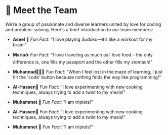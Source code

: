 <!--
# ET Cohort 6: Social Coding

This repository contains starter code and resources for Social Coding workshops covering 1-off fun subjects like generative art, coding competitions, code reading sessions or pseudocoding.

## Running Python Files in this Repository

- **Running a plain Python script**:
  - _Simply run the script_: `$ python path/to/file.py`
  - _Print the program's trace to the console_:
    `$ python -m trace -t path/to/file.py`
  - _Count how many times each line is executed_:
    `$ python -m trace -c path/to/file.py`
- **Run a file with Unit Tests**:
  - _as a script_:`$ python -m unittest path/to/tests/test_file.py`
  - _as a module_:`$ python -m unittest path.to.tests.test_file`

---


![MIT Emerging Talent Logo](./.assets/emerging_talent_logo.png)

-->

# 👥 Meet the Team 

We’re a group of passionate and diverse learners united by love for coding and problem-solving. Here's a brief introduction to our team members:

- **Aseel 🎯**
*Fun Fact:* "I love playing Sudoku—it’s like a workout for my brain!"

- **Maria✈️**
*Fun Fact:* "I love traveling as much as I love food – the only difference is, one fills my passport and the other fills my stomach!"

- **Muhannad🧑🏻‍💻**
*Fun Fact:* "When I feel lost in the maze of learning, I just hit the 'code' button because nothing finds the way like programming!"

- **Al-Hassen🍳**
*Fun Fact:* "I love experimenting with new cooking techniques, always trying to add a twist to my meals!"

- **Muhammet 👾**
*Fun Fact:* "I am triplets!"


- **Al-Hassen🍳**
*Fun Fact:* "I love experimenting with new cooking techniques, always trying to add a twist to my meals!"

- **Muhammet 👾**
*Fun Fact:* "I am triplets!"
